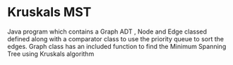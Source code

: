 # Kruskals MST
Java program which contains a Graph ADT , Node and Edge classed defined along with a comparator class to use the priority queue to sort the edges. Graph class has an included function to find the Minimum Spanning Tree using Kruskals algorithm
